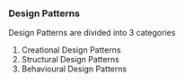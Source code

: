 ### Design Patterns

Design Patterns are divided into 3 categories <br>
1. Creational Design Patterns
2. Structural Design Patterns
3. Behavioural Design Patterns


